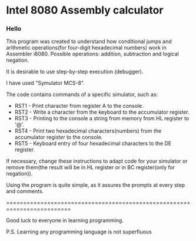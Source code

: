 # Intel 8080 Assembly calculator

### Hello
This program was created to understand how conditional jumps and arithmetic operations(for four-digit hexadecimal numbers) work in Assembler i8080.
Possible operations: addition, subtraction and logical negation.

It is desirable to use step-by-step execution (debugger).

I have used "Symulator MCS-8".

The code contains commands of a specific simulator, such as:
- RST1 - Print character from register A to the console.
- RST2 - Write a character from the keyboard to the accumulator register.
- RST3 - Printing to the console a string from memory from HL register to '@'.
- RST4 - Print two hexadecimal characters(numbers) from the accumulator register to the console.
- RST5 - Keyboard entry of four hexadecimal characters to the DE register.

If necessary, change these instructions to adapt code for your simulator or remove them(the result will be in HL register or in BC register(only for negation)).

Using the program is quite simple, as it assures the prompts at every step and comments.

=========================================================================

Good luck to everyone in learning programming.

P.S. Learning any programming language is not superfluous
